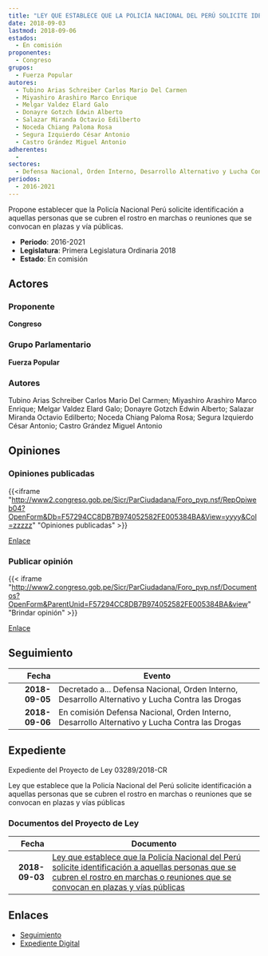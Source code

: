 ```yaml
---
title: "LEY QUE ESTABLECE QUE LA POLICÍA NACIONAL DEL PERÚ SOLICITE IDENTIFICACIÓN A AQUELLAS PERSONAS QUE SE CUBREN EL ROSTRO EN MARCHAS O REUNIONES QUE SE CONVOCAN EN PLAZAS Y VÍAS PÚBLICAS"
date: 2018-09-03
lastmod: 2018-09-06
estados: 
  - En comisión
proponentes: 
  - Congreso
grupos: 
  - Fuerza Popular
autores: 
  - Tubino Arias Schreiber Carlos Mario Del Carmen
  - Miyashiro Arashiro Marco Enrique
  - Melgar Valdez Elard Galo
  - Donayre Gotzch Edwin Alberto
  - Salazar Miranda Octavio Edilberto
  - Noceda Chiang Paloma Rosa
  - Segura Izquierdo César Antonio
  - Castro Grández Miguel Antonio
adherentes: 
  - 
sectores: 
  - Defensa Nacional, Orden Interno, Desarrollo Alternativo y Lucha Contra las Drogas
periodos: 
  - 2016-2021
---
```


Propone establecer que la Policía Nacional Perú solicite identificación a aquellas personas que se cubren el rostro en marchas o reuniones que se convocan en plazas y vía públicas.

- **Periodo**: 2016-2021
- **Legislatura**: Primera Legislatura Ordinaria 2018
- **Estado**: En comisión

## Actores

### Proponente

**Congreso**

### Grupo Parlamentario

**Fuerza Popular**

### Autores

Tubino Arias Schreiber Carlos Mario Del Carmen; Miyashiro Arashiro Marco Enrique; Melgar Valdez Elard Galo; Donayre Gotzch Edwin Alberto; Salazar Miranda Octavio Edilberto; Noceda Chiang Paloma Rosa; Segura Izquierdo César Antonio; Castro Grández Miguel Antonio


## Opiniones

### Opiniones publicadas

{{<iframe "http://www2.congreso.gob.pe/Sicr/ParCiudadana/Foro_pvp.nsf/RepOpiweb04?OpenForm&Db=F57294CC8DB7B974052582FE005384BA&View=yyyy&Col=zzzzz" "Opiniones publicadas" >}}

[Enlace](http://www2.congreso.gob.pe/Sicr/ParCiudadana/Foro_pvp.nsf/RepOpiweb04?OpenForm&Db=F57294CC8DB7B974052582FE005384BA&View=yyyy&Col=zzzzz)
### Publicar opinión

{{< iframe "http://www2.congreso.gob.pe/Sicr/ParCiudadana/Foro_pvp.nsf/Documentos?OpenForm&ParentUnid=F57294CC8DB7B974052582FE005384BA&view" "Brindar opinión" >}}

[Enlace](http://www2.congreso.gob.pe/Sicr/ParCiudadana/Foro_pvp.nsf/Documentos?OpenForm&ParentUnid=F57294CC8DB7B974052582FE005384BA&view)

## Seguimiento

| Fecha | Evento |
|------:|--------|
| **2018-09-05** | Decretado a... Defensa Nacional, Orden Interno, Desarrollo Alternativo y Lucha Contra las Drogas|
| **2018-09-06** | En comisión Defensa Nacional, Orden Interno, Desarrollo Alternativo y Lucha Contra las Drogas|


## Expediente

Expediente del Proyecto de Ley 03289/2018-CR

Ley que establece que la Policía Nacional del Perú solicite identificación a aquellas personas que se cubren el rostro en marchas o reuniones que se convocan en plazas y vías públicas


### Documentos del Proyecto de Ley

| Fecha | Documento |
|------:|--------|
| **2018-09-03** | [Ley que establece que la Policía Nacional del Perú solicite identificación a aquellas personas que se cubren el rostro en marchas o reuniones que se convocan en plazas y vías públicas](http://www.leyes.congreso.gob.pe/Documentos/2016_2021/Proyectos_de_Ley_y_de_Resoluciones_Legislativas/PL0328920180903.pdf) |

## Enlaces 

- [Seguimiento](http://www2.congreso.gob.pehttp://www2.congreso.gob.pe/Sicr/TraDocEstProc/CLProLey2016.nsf/f7fff46988ca05b1052578e100829cc7/9fa124391368e60d052582fd00799f30?OpenDocument)
- [Expediente Digital](http://www2.congreso.gob.pehttp://www2.congreso.gob.pe/Sicr/TraDocEstProc/CLProLey2016.nsf/f7fff46988ca05b1052578e100829cc7/9fa124391368e60d052582fd00799f30?OpenDocument&Click=05257FB7005EB655.eb71d0cf91d8294e05256cdf006b5706/$Body/0.1C6C)

